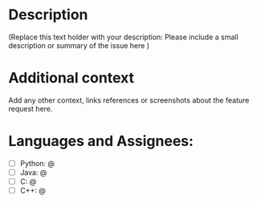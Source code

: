 # Description
(Replace this text holder with your description: Please include a small description or summary of the issue here )

# Additional context
Add any other context, links references or screenshots about the feature request here.

# Languages and Assignees:
-   [ ] Python: @
-   [ ] Java: @
-   [ ] C: @
-   [ ] C++: @ 

